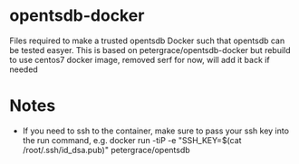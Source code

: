 opentsdb-docker
===============

Files required to make a trusted opentsdb Docker such that opentsdb can be tested easyer. This is based on petergrace/opentsdb-docker but rebuild to use centos7 docker image, removed serf for now, will add it back if needed

Notes
=====
 
 * If you need to ssh to the container, make sure to pass your ssh key into the run command, e.g. docker run -tiP -e "SSH_KEY=$(cat /root/.ssh/id_dsa.pub)" petergrace/opentsdb
   
